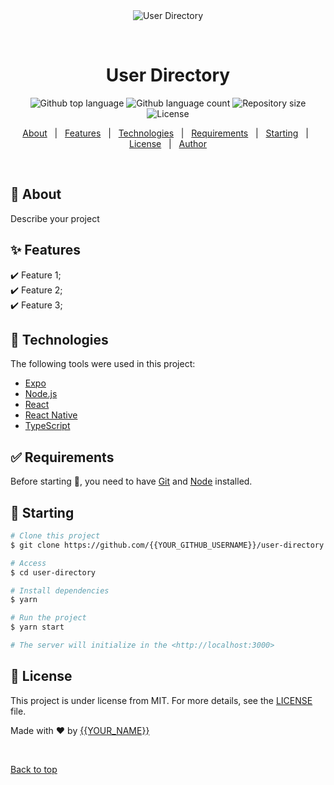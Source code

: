 <div align="center" id="top"> 
  <img src="./.github/app.gif" alt="User Directory" />

  &#xa0;

  <!-- <a href="https://userdirectory.netlify.app">Demo</a> -->
</div>

<h1 align="center">User Directory</h1>

<p align="center">
  <img alt="Github top language" src="https://img.shields.io/github/languages/top/{{YOUR_GITHUB_USERNAME}}/user-directory?color=56BEB8">

  <img alt="Github language count" src="https://img.shields.io/github/languages/count/{{YOUR_GITHUB_USERNAME}}/user-directory?color=56BEB8">

  <img alt="Repository size" src="https://img.shields.io/github/repo-size/{{YOUR_GITHUB_USERNAME}}/user-directory?color=56BEB8">

  <img alt="License" src="https://img.shields.io/github/license/{{YOUR_GITHUB_USERNAME}}/user-directory?color=56BEB8">

  <!-- <img alt="Github issues" src="https://img.shields.io/github/issues/{{YOUR_GITHUB_USERNAME}}/user-directory?color=56BEB8" /> -->

  <!-- <img alt="Github forks" src="https://img.shields.io/github/forks/{{YOUR_GITHUB_USERNAME}}/user-directory?color=56BEB8" /> -->

  <!-- <img alt="Github stars" src="https://img.shields.io/github/stars/{{YOUR_GITHUB_USERNAME}}/user-directory?color=56BEB8" /> -->
</p>

<!-- Status -->

<!-- <h4 align="center"> 
	🚧  User Directory 🚀 Under construction...  🚧
</h4> 

<hr> -->

<p align="center">
  <a href="#dart-about">About</a> &#xa0; | &#xa0; 
  <a href="#sparkles-features">Features</a> &#xa0; | &#xa0;
  <a href="#rocket-technologies">Technologies</a> &#xa0; | &#xa0;
  <a href="#white_check_mark-requirements">Requirements</a> &#xa0; | &#xa0;
  <a href="#checkered_flag-starting">Starting</a> &#xa0; | &#xa0;
  <a href="#memo-license">License</a> &#xa0; | &#xa0;
  <a href="https://github.com/{{YOUR_GITHUB_USERNAME}}" target="_blank">Author</a>
</p>

<br>

## :dart: About ##

Describe your project

## :sparkles: Features ##

:heavy_check_mark: Feature 1;\
:heavy_check_mark: Feature 2;\
:heavy_check_mark: Feature 3;

## :rocket: Technologies ##

The following tools were used in this project:

- [Expo](https://expo.io/)
- [Node.js](https://nodejs.org/en/)
- [React](https://pt-br.reactjs.org/)
- [React Native](https://reactnative.dev/)
- [TypeScript](https://www.typescriptlang.org/)

## :white_check_mark: Requirements ##

Before starting :checkered_flag:, you need to have [Git](https://git-scm.com) and [Node](https://nodejs.org/en/) installed.

## :checkered_flag: Starting ##

```bash
# Clone this project
$ git clone https://github.com/{{YOUR_GITHUB_USERNAME}}/user-directory

# Access
$ cd user-directory

# Install dependencies
$ yarn

# Run the project
$ yarn start

# The server will initialize in the <http://localhost:3000>
```

## :memo: License ##

This project is under license from MIT. For more details, see the [LICENSE](LICENSE.md) file.


Made with :heart: by <a href="https://github.com/{{YOUR_GITHUB_USERNAME}}" target="_blank">{{YOUR_NAME}}</a>

&#xa0;

<a href="#top">Back to top</a>

